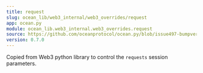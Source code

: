 ```yaml
---
title: request
slug: ocean_lib/web3_internal/web3_overrides/request
app: ocean.py
module: ocean_lib.web3_internal.web3_overrides.request
source: https://github.com/oceanprotocol/ocean.py/blob/issue497-bumpversion-to-v0.7.0/ocean_lib/web3_internal/web3_overrides/request.py
version: 0.7.0
---
```

Copied from Web3 python library to control the `requests` session parameters.


